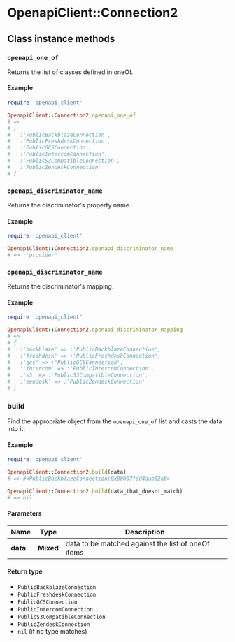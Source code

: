 # OpenapiClient::Connection2

## Class instance methods

### `openapi_one_of`

Returns the list of classes defined in oneOf.

#### Example

```ruby
require 'openapi_client'

OpenapiClient::Connection2.openapi_one_of
# =>
# [
#   :'PublicBackblazeConnection',
#   :'PublicFreshdeskConnection',
#   :'PublicGCSConnection',
#   :'PublicIntercomConnection',
#   :'PublicS3CompatibleConnection',
#   :'PublicZendeskConnection'
# ]
```

### `openapi_discriminator_name`

Returns the discriminator's property name.

#### Example

```ruby
require 'openapi_client'

OpenapiClient::Connection2.openapi_discriminator_name
# => :'provider'
```

### `openapi_discriminator_name`

Returns the discriminator's mapping.

#### Example

```ruby
require 'openapi_client'

OpenapiClient::Connection2.openapi_discriminator_mapping
# =>
# {
#   :'backblaze' => :'PublicBackblazeConnection',
#   :'freshdesk' => :'PublicFreshdeskConnection',
#   :'gcs' => :'PublicGCSConnection',
#   :'intercom' => :'PublicIntercomConnection',
#   :'s3' => :'PublicS3CompatibleConnection',
#   :'zendesk' => :'PublicZendeskConnection'
# }
```

### build

Find the appropriate object from the `openapi_one_of` list and casts the data into it.

#### Example

```ruby
require 'openapi_client'

OpenapiClient::Connection2.build(data)
# => #<PublicBackblazeConnection:0x00007fdd4aab02a0>

OpenapiClient::Connection2.build(data_that_doesnt_match)
# => nil
```

#### Parameters

| Name | Type | Description |
| ---- | ---- | ----------- |
| **data** | **Mixed** | data to be matched against the list of oneOf items |

#### Return type

- `PublicBackblazeConnection`
- `PublicFreshdeskConnection`
- `PublicGCSConnection`
- `PublicIntercomConnection`
- `PublicS3CompatibleConnection`
- `PublicZendeskConnection`
- `nil` (if no type matches)


